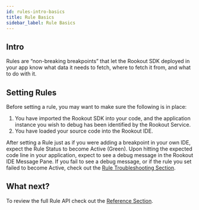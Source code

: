 ```yaml
---
id: rules-intro-basics
title: Rule Basics
sidebar_label: Rule Basics
---
```


## Intro

Rules are “non-breaking breakpoints” that let the Rookout SDK deployed in your app know what data it needs to fetch, where to fetch it from, and what to do with it.  

## Setting Rules

Before setting a rule, you may want to make sure the following is in place:
1. You have imported the Rookout SDK into your code, and the application instance you wish to debug has been identified by the Rookout Service.
2. You have loaded your source code into the Rookout IDE.

After setting a Rule just as if you were adding a breakpoint in your own IDE, expect the Rule Status to become Active (Green).
Upon hitting the expected code line in your application, expect to see a debug message in the Rookout IDE Message Pane.
If you fail to see a debug message, or if the rule you set failed to become Active, check out the [Rule Troubleshooting Section](rules-intro-troubleshooting.md).

## What next?

To review the full Rule API check out the [Reference Section](rules-index.md).